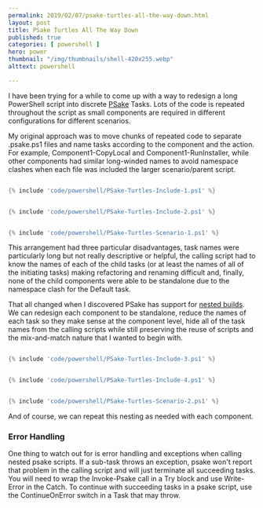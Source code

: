 ```yaml
---
permalink: 2019/02/07/psake-turtles-all-the-way-down.html
layout: post
title: PSake Turtles All The Way Down
published: true 
categories: [ powershell ]
hero: power
thumbnail: "/img/thumbnails/shell-420x255.webp"
alttext: powershell

---
```


I have been trying for a while to come up with a way to redesign a long PowerShell script into discrete 
<a href="https://github.com/psake/psake/">PSake</a> Tasks. Lots of the code is repeated throughout the script as 
small components are required in different configurations for different scenarios. 

My original approach was to move chunks of repeated code to separate .psake.ps1 files and name tasks according to 
the component and the action. For example, Component1-CopyLocal and Component1-RunInstaller, while other components had 
similar long-winded names to avoid namespace clashes when each file was included the larger scenario/parent script. 


```powershell

{% include 'code/powershell/PSake-Turtles-Include-1.ps1' %}

```

```powershell

{% include 'code/powershell/PSake-Turtles-Include-2.ps1' %}

```

```powershell

{% include 'code/powershell/PSake-Turtles-Scenario-1.ps1' %}

```

This arrangement had three particular disadvantages, task names were particularly long but not really descriptive or helpful, 
the calling script had to know the names of each of the child tasks (or at least the names of all of the initiating tasks) making 
refactoring and renaming difficult and, finally, none of the child components were able to be standalone due to the namespace clash 
for the Default task. 

That all changed when I discovered PSake has support for <a href="https://psake.readthedocs.io/en/latest/nested-build/">nested builds</a>. 
We can redesign each component to be standalone, reduce the names of each task so they make sense at the component level, hide all of the 
task names from the calling scripts while still preserving the reuse of scripts and the mix-and-match nature that I wanted to begin with. 

```powershell

{% include 'code/powershell/PSake-Turtles-Include-3.ps1' %}

```

```powershell

{% include 'code/powershell/PSake-Turtles-Include-4.ps1' %}

```

```powershell

{% include 'code/powershell/PSake-Turtles-Scenario-2.ps1' %}

```

And of course, we can repeat this nesting as needed with each component. 


### Error Handling

One thing to watch out for is error handling and exceptions when calling nested psake scripts. If a sub-task throws an exception, 
psake won't report that problem in the calling script and will just terminate all succeeding tasks. You will need to wrap the 
Invoke-Psake call in a Try block and use Write-Error in the Catch. To continue with succeeding tasks in a psake script, use 
the ContinueOnError switch in a Task that may throw.

